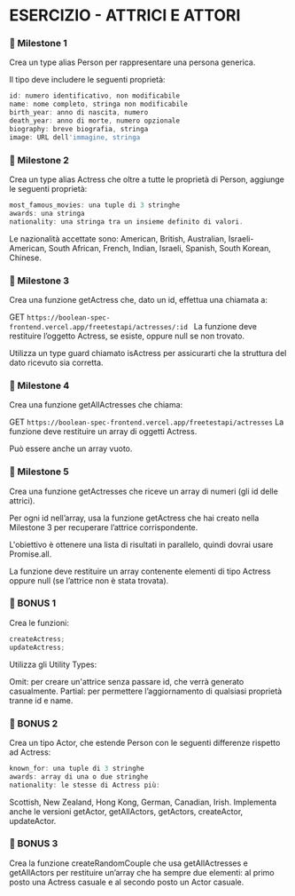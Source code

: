 # ESERCIZIO - ATTRICI E ATTORI

### 📌 Milestone 1

Crea un type alias Person per rappresentare una persona generica.

Il tipo deve includere le seguenti proprietà:

```javascript
id: numero identificativo, non modificabile
name: nome completo, stringa non modificabile
birth_year: anno di nascita, numero
death_year: anno di morte, numero opzionale
biography: breve biografia, stringa
image: URL dell'immagine, stringa
```

### 📌 Milestone 2

Crea un type alias Actress che oltre a tutte le proprietà di Person, aggiunge le seguenti proprietà:

```javascript
most_famous_movies: una tuple di 3 stringhe
awards: una stringa
nationality: una stringa tra un insieme definito di valori.
```

Le nazionalità accettate sono: American, British, Australian, Israeli-American, South African, French, Indian, Israeli, Spanish, South Korean, Chinese.

### 📌 Milestone 3

Crea una funzione getActress che, dato un id, effettua una chiamata a:

GET `https://boolean-spec-frontend.vercel.app/freetestapi/actresses/:id `
La funzione deve restituire l’oggetto Actress, se esiste, oppure null se non trovato.

Utilizza un type guard chiamato isActress per assicurarti che la struttura del dato ricevuto sia corretta.

### 📌 Milestone 4

Crea una funzione getAllActresses che chiama:

GET `https://boolean-spec-frontend.vercel.app/freetestapi/actresses`
La funzione deve restituire un array di oggetti Actress.

Può essere anche un array vuoto.

### 📌 Milestone 5

Crea una funzione getActresses che riceve un array di numeri (gli id delle attrici).

Per ogni id nell’array, usa la funzione getActress che hai creato nella Milestone 3 per recuperare l’attrice corrispondente.

L'obiettivo è ottenere una lista di risultati in parallelo, quindi dovrai usare Promise.all.

La funzione deve restituire un array contenente elementi di tipo Actress oppure null (se l’attrice non è stata trovata).

### 🎯 BONUS 1

Crea le funzioni:

```javascript
createActress;
updateActress;
```

Utilizza gli Utility Types:

Omit: per creare un'attrice senza passare id, che verrà generato casualmente.
Partial: per permettere l’aggiornamento di qualsiasi proprietà tranne id e name.

### 🎯 BONUS 2

Crea un tipo Actor, che estende Person con le seguenti differenze rispetto ad Actress:

```javascript
known_for: una tuple di 3 stringhe
awards: array di una o due stringhe
nationality: le stesse di Actress più:
```

Scottish, New Zealand, Hong Kong, German, Canadian, Irish.
Implementa anche le versioni getActor, getAllActors, getActors, createActor, updateActor.

### 🎯 BONUS 3

Crea la funzione createRandomCouple che usa getAllActresses e getAllActors per restituire un’array che ha sempre due elementi: al primo posto una Actress casuale e al secondo posto un Actor casuale.
